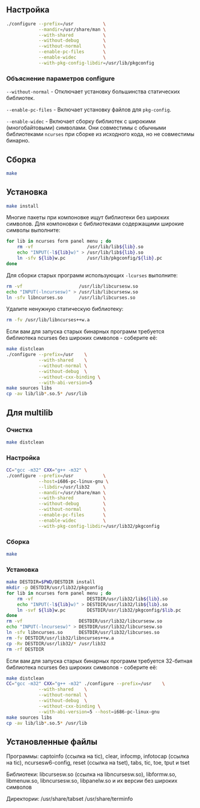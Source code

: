 <package-info :package="package" showsbu2></package-info>

<script>
		new Vue({
		el: '#main',
		data: { package: {} },
		mounted: function () {
				this.getPackage('ncurses');
		},
		methods: {
			getPackage: function(name) {
					getPackage(name)
					.then(response => this.package = response);
			},
		}
  })
</script>

## Настройка


```bash
./configure --prefix=/usr           \
            --mandir=/usr/share/man \
            --with-shared           \
            --without-debug         \
            --without-normal        \
            --enable-pc-files       \
            --enable-widec          \
            --with-pkg-config-libdir=/usr/lib/pkgconfig
```

### Объяснение параметров configure

`--without-normal` - Отключает установку большинства статических библиотек.

`--enable-pc-files` - Включает установку файлов для `pkg-config`.

`--enable-widec` - Включает сборку библиотек с широкими (многобайтовыми) символами. Они совместимы с обычными библиотеками `ncurses` при сборке из исходного кода, но не совместимы бинарно.

## Сборка


```bash
make
```

## Установка

```bash
make install
```

Многие пакеты при компоновке ищут библиотеки без широких символов. Для компоновки с библиотеками содержащими широкие символы выполните:

```bash
for lib in ncurses form panel menu ; do
    rm -vf                    /usr/lib/lib${lib}.so
    echo "INPUT(-l${lib}w)" > /usr/lib/lib${lib}.so
    ln -sfv ${lib}w.pc        /usr/lib/pkgconfig/${lib}.pc
done
```

Для сборки старых программ использующих `-lcurses` выполните:

```bash
rm -vf                     /usr/lib/libcursesw.so
echo "INPUT(-lncursesw)" > /usr/lib/libcursesw.so
ln -sfv libncurses.so      /usr/lib/libcurses.so
```

Удалите ненужную статическую библиотеку:

```bash
rm -fv /usr/lib/libncurses++w.a
```

<warn>

Если вам для запуска старых бинарных программ требуется библиотека ncurses без широких символов - соберите её:

```bash
make distclean
./configure --prefix=/usr    \
            --with-shared    \
            --without-normal \
            --without-debug  \
            --without-cxx-binding \
            --with-abi-version=5 
make sources libs
cp -av lib/lib*.so.5* /usr/lib
```

</warn>
 
## Для multilib

### Очистка

```bash
make distclean
```

### Настройка

```bash
CC="gcc -m32" CXX="g++ -m32" \
./configure --prefix=/usr           \
            --host=i686-pc-linux-gnu \
            --libdir=/usr/lib32     \
            --mandir=/usr/share/man \
            --with-shared           \
            --without-debug         \
            --without-normal        \
            --enable-pc-files       \
            --enable-widec          \
            --with-pkg-config-libdir=/usr/lib32/pkgconfig
```

### Сборка 

```bash
make
```

### Установка

```bash
make DESTDIR=$PWD/DESTDIR install
mkdir -p DESTDIR/usr/lib32/pkgconfig
for lib in ncurses form panel menu ; do
    rm -vf                    DESTDIR/usr/lib32/lib${lib}.so
    echo "INPUT(-l${lib}w)" > DESTDIR/usr/lib32/lib${lib}.so
    ln -svf ${lib}w.pc        DESTDIR/usr/lib32/pkgconfig/$lib.pc
done
rm -vf                     DESTDIR/usr/lib32/libcursesw.so
echo "INPUT(-lncursesw)" > DESTDIR/usr/lib32/libcursesw.so
ln -sfv libncurses.so      DESTDIR/usr/lib32/libcurses.so
rm -fv DESTDIR/usr/lib32/libncurses++w.a
cp -Rv DESTDIR/usr/lib32/* /usr/lib32
rm -rf DESTDIR
```

<warn>

Если вам для запуска старых бинарных программ требуется 32-битная библиотека ncurses без широких символов - соберите её:

```bash
make distclean
CC="gcc -m32" CXX="g++ -m32" ./configure --prefix=/usr    \
            --with-shared    \
            --without-normal \
            --without-debug  \
            --without-cxx-binding \
            --with-abi-version=5 --host=i686-pc-linux-gnu
make sources libs
cp -av lib/lib*.so.5* /usr/lib
```

</warn>

## Установленные файлы

Программы: captoinfo (ссылка на tic), clear, infocmp, infotocap (ссылка на tic), ncursesw6-config, reset (ссылка на tset), tabs, tic, toe, tput и tset

Библиотеки: libcursesw.so (ссылка на libncursesw.so), libformw.so, libmenuw.so, libncursesw.so, libpanelw.so и их версии без широких символов

Директории: /usr/share/tabset /usr/share/terminfo

